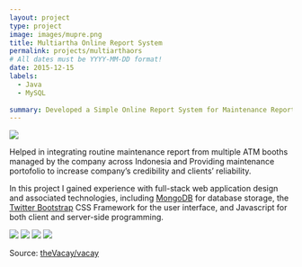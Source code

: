 ```yaml
---
layout: project
type: project
image: images/mupre.png
title: Multiartha Online Report System
permalink: projects/multiarthaors
# All dates must be YYYY-MM-DD format!
date: 2015-12-15
labels:
  - Java
  - MySQL
  
summary: Developed a Simple Online Report System for Maintenance Reporting using Java and MySql Database.
---
```


<img class="ui image" src="{{ site.baseurl }}/images/multi1.png">

Helped in integrating routine maintenance report from multiple ATM booths managed by the company across Indonesia
and Providing maintenance portofolio to increase company’s credibility and clients’ reliability.

In this project I gained experience with full-stack web application design and associated technologies, including [MongoDB](http://mongodb.com) for database storage, the [Twitter Bootstrap](http://getbootstrap.com/) CSS Framework for the user interface, and Javascript for both client and server-side programming. 
 
<img class="ui image" src="{{ site.baseurl }}/images/multi2.png">
<img class="ui image" src="{{ site.baseurl }}/images/multi3.png">
<img class="ui image" src="{{ site.baseurl }}/images/multi4.png">
<img class="ui image" src="{{ site.baseurl }}/images/multi5.png">

Source: <a href="https://github.com/theVacay/vacay"><i class="large github icon"></i>theVacay/vacay</a>
